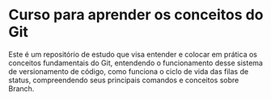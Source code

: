 # Curso para aprender os conceitos do Git
Este é um repositório de estudo que visa entender e colocar em prática os conceitos fundamentais do Git, entendendo o funcionamento desse sistema de versionamento de código, como funciona o ciclo de vida das filas de status, compreendendo seus principais comandos e conceitos sobre Branch.

